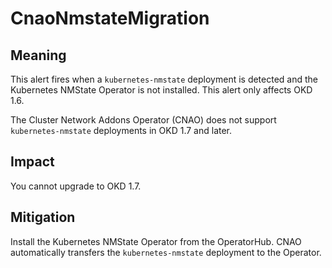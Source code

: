 # CnaoNmstateMigration
<!-- Edited by Jiří Herrmann, 8 Nov 2022 -->

## Meaning

<!--USstart-->
This alert fires when a `kubernetes-nmstate` deployment is detected and the Kubernetes NMState Operator is not installed. This alert only affects OKD 1.6.

The Cluster Network Addons Operator (CNAO) does not support `kubernetes-nmstate` deployments in OKD 1.7 and later.
<!--USend-->
<!--DS: This alert fires when a `kubernetes-nmstate` deployment is detected and the Kubernetes NMState Operator is not installed. This alert only affects {VirtProductName} 4.10.-->

<!--DS: The Cluster Network Addons Operator (CNAO) does not support `kubernetes-nmstate` deployments in {VirtProductName} 4.11 and later.-->

## Impact

<!--DS: You cannot upgrade to {VirtProductName} 4.11.-->
<!--USstart-->
You cannot upgrade to OKD 1.7.
<!--USend-->

## Mitigation

Install the Kubernetes NMState Operator from the OperatorHub. CNAO automatically transfers the `kubernetes-nmstate` deployment to the Operator. 
